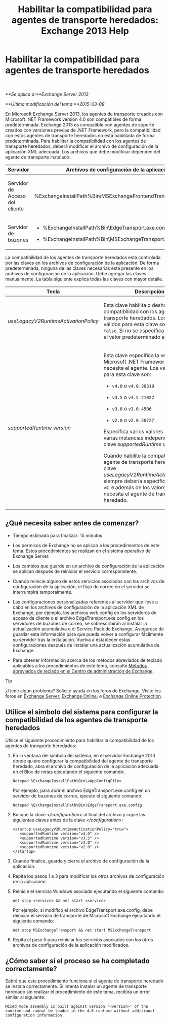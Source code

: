 ﻿---
title: 'Habilitar la compatibilidad para agentes de transporte heredados: Exchange 2013 Help'
TOCTitle: Habilitar la compatibilidad para agentes de transporte heredados
ms:assetid: 00617e87-7199-406e-b4a3-94378f657f1f
ms:mtpsurl: https://technet.microsoft.com/es-es/library/JJ591524(v=EXCHG.150)
ms:contentKeyID: 49115999
ms.date: 04/23/2018
mtps_version: v=EXCHG.150
ms.translationtype: HT
---

# Habilitar la compatibilidad para agentes de transporte heredados

 

_**Se aplica a:**Exchange Server 2013_

_**Última modificación del tema:**2015-03-09_

En Microsoft Exchange Server 2013, los agentes de transporte creados con Microsoft .NET Framework versión 4.0 son compatibles de forma predeterminada. Exchange 2013 es compatible con agentes de soporte creados con versiones previas de .NET Framework, pero la compatibilidad con estos agentes de transporte heredados no está habilitada de forma predeterminada. Para habilitar la compatibilidad con los agentes de transporte heredados, deberá modificar el archivo de configuración de la aplicación XML adecuada. Los archivos que debe modificar dependen del agente de transporte instalado:


<table>
<colgroup>
<col style="width: 33%" />
<col style="width: 33%" />
<col style="width: 33%" />
</colgroup>
<thead>
<tr class="header">
<th>Servidor</th>
<th>Archivos de configuración de la aplicación</th>
<th>Servicio de Microsoft Windows</th>
</tr>
</thead>
<tbody>
<tr class="odd">
<td><p>Servidor de Acceso del cliente</p></td>
<td><p>%ExchangeInstallPath%Bin\MSExchangeFrontendTransport.exe.config</p></td>
<td><p>Transporte front-end de Microsoft Exchange (MSExchangeFrontendTransport)</p></td>
</tr>
<tr class="even">
<td><p>Servidor de buzones</p></td>
<td><ul>
<li><p>%ExchangeInstallPath%Bin\EdgeTransport.exe.config</p></li>
<li><p>%ExchangeInstallPath%Bin\MSExchangeTransport.exe.config</p></li>
</ul></td>
<td><p>Transporte de Microsoft Exchange (MSExchangeTransport)</p></td>
</tr>
</tbody>
</table>


La compatibilidad de los agentes de transporte heredados está controlada por las claves en los archivos de configuración de la aplicación. De forma predeterminada, ninguna de las claves necesarias está presente en los archivos de configuración de la aplicación. Debe agregar las claves manualmente. La tabla siguiente explica todas las claves con mayor detalle.


<table>
<colgroup>
<col style="width: 50%" />
<col style="width: 50%" />
</colgroup>
<thead>
<tr class="header">
<th>Tecla</th>
<th>Descripción</th>
</tr>
</thead>
<tbody>
<tr class="odd">
<td><p><em>useLegacyV2RuntimeActivationPolicy</em></p></td>
<td><p>Esta clave habilita o deshabilita la compatibilidad con los agentes de transporte heredados. Los valores válidos para esta clave son <code>true</code> o <code>false</code>. Si no se especifica esta clave, el valor predeterminado es <code>false</code>.</p></td>
</tr>
<tr class="even">
<td><p><em>supportedRuntime version</em></p></td>
<td><p>Esta clave especifica la versión de Microsoft .NET Framework que necesita el agente. Los valores válidos para esta clave son:</p>
<ul>
<li><p><code>v4.0</code> o <code>v4.0.30319</code></p></li>
<li><p><code>v3.5</code> o <code>v3.5.21022</code></p></li>
<li><p><code>v3.0</code> o <code>v3.0.4506</code></p></li>
<li><p><code>v2.0</code> o <code>v2.0.50727</code></p></li>
</ul>
<p>Especifica varios valores usando varias instancias independientes de la clave <em>supportedRuntime version</em>.</p>
<p>Cuando habilite la compatibilidad del agente de transporte heredado con la clave <em>useLegacyV2RuntimeActivationPolicy</em>, siempre debería especificar el valor <code>v4.0</code> además de los valores que necesita el agente de transporte heredado.</p></td>
</tr>
</tbody>
</table>


## ¿Qué necesita saber antes de comenzar?

  - Tiempo estimado para finalizar: 15 minutos

  - Los permisos de Exchange no se aplican a los procedimientos de este tema. Estos procedimientos se realizan en el sistema operativo de Exchange Server.

  - Los cambios que guarde en un archivo de configuración de la aplicación se aplican después de reiniciar el servicio correspondiente.

  - Cuando reinicie alguno de estos servicios asociados con los archivos de configuración de la aplicación, el flujo de correo en el servidor se interrumpirá temporalmente.

  - Las configuraciones personalizadas referentes al servidor que lleve a cabo en los archivos de configuración de la aplicación XML de Exchange, por ejemplo, los archivos web.config en los servidores de acceso de cliente o el archivo EdgeTransport.exe.config en los servidores de buzones de correo, se sobrescribirán al instalar la actualización acumulativa o el Service Pack de Exchange. Asegúrese de guardar esta información para que pueda volver a configurar fácilmente su servidor tras la instalación. Vuelva a establecer estas configuraciones después de instalar una actualización acumulativa de Exchange.

  - Para obtener información acerca de los métodos abreviados de teclado aplicables a los procedimientos de este tema, consulte [Métodos abreviados de teclado en el Centro de administración de Exchange](keyboard-shortcuts-in-the-exchange-admin-center-exchange-online-protection-help.md).


> [!TIP]
> ¿Tiene algún problema? Solicite ayuda en los foros de Exchange. Visite los foros en <A href="https://go.microsoft.com/fwlink/p/?linkid=60612">Exchange Server</A>, <A href="https://go.microsoft.com/fwlink/p/?linkid=267542">Exchange Online</A>, o <A href="https://go.microsoft.com/fwlink/p/?linkid=285351">Exchange Online Protection</A>.



## Utilice el símbolo del sistema para configurar la compatibilidad de los agentes de transporte heredados

Utilice el siguiente procedimiento para habilitar la compatibilidad de los agentes de transporte heredados:

1.  En la ventana del símbolo del sistema, en el servidor Exchange 2013 donde quiere configurar la compatibilidad del agente de transporte heredado, abra el archivo de configuración de la aplicación adecuada en el Bloc de notas ejecutando el siguiente comando:
    
        Notepad %ExchangeInstallPath%Bin\<AppConfigFile>
    
    Por ejemplo, para abrir el archivo EdgeTransport.exe.config en un servidor de buzones de correo, ejecute el siguiente comando:
    
        Notepad %ExchangeInstallPath%Bin\EdgeTransport.exe.config

2.  Busque la clave *\</configuration\>* al final del archivo y copie las siguientes claves antes de la clave *\</configuration\>*:
    
        <startup useLegacyV2RuntimeActivationPolicy="true">
           <supportedRuntime version="v4.0" />
           <supportedRuntime version="v3.5" />
           <supportedRuntime version="v3.0" />
           <supportedRuntime version="v2.0" />
        </startup>

3.  Cuando finalice, guarde y cierre el archivo de configuración de la aplicación.

4.  Repita los pasos 1 a 3 para modificar los otros archivos de configuración de la aplicación.

5.  Reinicie el servicio Windows asociado ejecutando el siguiente comando:
    
        net stop <service> && net start <service>
    
    Por ejemplo, si modificó el archivo EdgeTransport.exe.config, debe reiniciar el servicio de transporte de Microsoft Exchange ejecutando el siguiente comando:
    
        net stop MSExchangeTransport && net start MSExchangeTransport

6.  Repita el paso 5 para reiniciar los servicios asociados con los otros archivos de configuración de la aplicación modificados.

## ¿Cómo saber si el proceso se ha completado correctamente?

Sabrá que este procedimiento funciona si el agente de transporte heredado se instala correctamente. Si intenta instalar un agente de transporte heredado sin realizar el procedimiento de este tema, recibirá un error similar al siguiente:

    Mixed mode assembly is built against version '<version>' of the runtime and cannot be loaded in the 4.0 runtime without additional configuration information.

